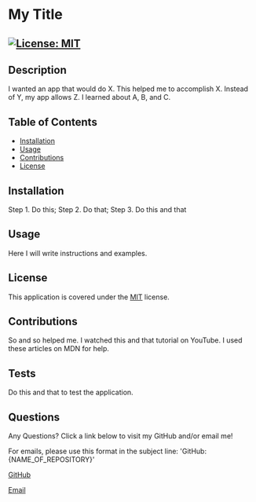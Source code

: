 # My Title
[![License: MIT](https://img.shields.io/badge/License-MIT-yellow.svg)](https://opensource.org/licenses/MIT)
---
## Description

I wanted an app that would do X. This helped me to accomplish X. Instead of Y, my app allows Z. I learned about A, B, and C.

## Table of Contents

  - [Installation](#installation)
  - [Usage](#usage)
  - [Contributions](#contributions)
  - [License](#license)

## Installation

Step 1. Do this; Step 2. Do that; Step 3. Do this and that

## Usage

Here I will write instructions and examples.

## License

This application is covered under the [MIT](https://opensource.org/licenses/MIT) license.

## Contributions

So and so helped me. I watched this and that tutorial on YouTube. I used these articles on MDN for help.

## Tests

Do this and that to test the application.

## Questions

Any Questions? Click a link below to visit my GitHub and/or email me!

For emails, please use this format in the subject line: 'GitHub: {NAME_OF_REPOSITORY}'

[GitHub](https://github.com/danrcross)

[Email](mailto:danrcross@gmail.com)


